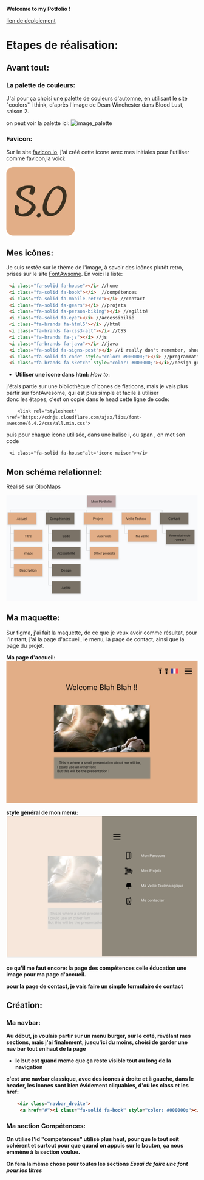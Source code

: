 <b>Welcome to my Potfolio ! </b>

[lien de deploiement](https://ounissasadaoui.github.io/Portfolio/)


# Etapes de réalisation:

## Avant tout:

### La palette de couleurs:

J'ai pour ça choisi une palette de couleurs d'automne, en utilisant le site "coolers" i think, d'après l'image de Dean Winchester dans Blood Lust, saison 2.

on peut voir la palette ici:
![image_palette](./asset/deanW_automn+orange_page-0001.png)

### Favicon:
Sur le site [favicon.io](https://favicon.io/), j'ai créé cette icone avec mes initiales pour l'utiliser comme favicon,la voici:
 
 ![favicon](./asset/apple-touch-icon%201.png)

 ## Mes icônes:

 Je suis restée sur le thème de l'image, à savoir des icônes plutôt retro, prises sur le site [FontAwsome](https://fontawesome.com/).
 En voici la liste:

 ```html
  <i class="fa-solid fa-house"></i> //home
  <i class="fa-solid fa-book"></i>  //compétences
  <i class="fa-solid fa-mobile-retro"></i> //contact
  <i class="fa-solid fa-gears"></i> //projets
  <i class="fa-solid fa-person-biking"></i> //agilité
  <i class="fa-solid fa-eye"></i> //accessibilié
  <i class="fa-brands fa-html5"></i> //html
  <i class="fa-brands fa-css3-alt"></i> //CSS
  <i class="fa-brands fa-js"></i> //js
  <i class="fa-brands fa-java"></i> //java
  <i class="fa-solid fa-signs-post"></i> //i really don't remember, should've done it eralier
  <i class="fa-solid fa-code" style="color: #000000;"></i> //programmation
  <i class="fa-brands fa-sketch" style="color: #000000;"></i>//design graphique

```
* <b>Utiliser une icone dans html:</b> <i>How to</i>:

j'étais partie sur une bibliothèque d'icones de flaticons, mais je vais plus partir sur fontAwesome, qui est plus simple et facile à utiliser   
donc les étapes, c'est on copie dans le head cette ligne de code:
```
    <link rel="stylesheet" href="https://cdnjs.cloudflare.com/ajax/libs/font-awesome/6.4.2/css/all.min.css">

```

puis pour chaque icone utilisée, dans une balise i, ou span , on met son code 
```
 <i class="fa-solid fa-house"alt="icone maison"></i> 
 ```
 ## Mon schéma relationnel:

 Réalisé sur [GlooMaps](https://www.gloomaps.com/)

 ![Mon_schéma_relationnel](./asset/gloomap_b0ee4c66.png)
 ## Ma maquette:
Sur figma, j'ai fait la maquette, de ce que je veux avoir comme résultat, pour l'instant, j'ai la page d'accueil, le menu, la page de contact, ainsi que la page du projet.

 <b>Ma page d'accueil:<b>
 ![icones](./asset/page-acceuil.png)

 <b> style général de mon menu:<b>
![favicon](./asset/page_menu_déroulé.png)

ce qu'il me faut encore:
  la page des compétences
  celle éducation
  une image pour ma page d'accueil.

pour la page de contact, je vais faire un simple formulaire de contact

## Création:
### Ma navbar:
Au début, je voulais partir sur un menu burger, sur le côté, révélant mes sections, mais j'ai finalement, jusqu'ici du moins, choisi de garder une nav bar tout en haut de la page
 * le but est quand meme que ça reste visible tout au long de la navigation

c'est une navbar classique, avec des icones à droite et à gauche, dans le header, les icones sont bien évidement cliquables, d'où les class et les href:
``` html
    <div class="navbar_droite">
     <a href="#"><i class="fa-solid fa-book" style="color: #000000;"></i></a>

```
### Ma section Compétences:
On utilise l'id "competences" utilisé plus haut, pour que le tout soit cohérent et surtout pour que quand on appuis sur le bouton, ça nous emmène à la section voulue.

<b>On fera la même chose pour toutes les sections </b>
<i>  Essai de faire une font pour les titres <i>